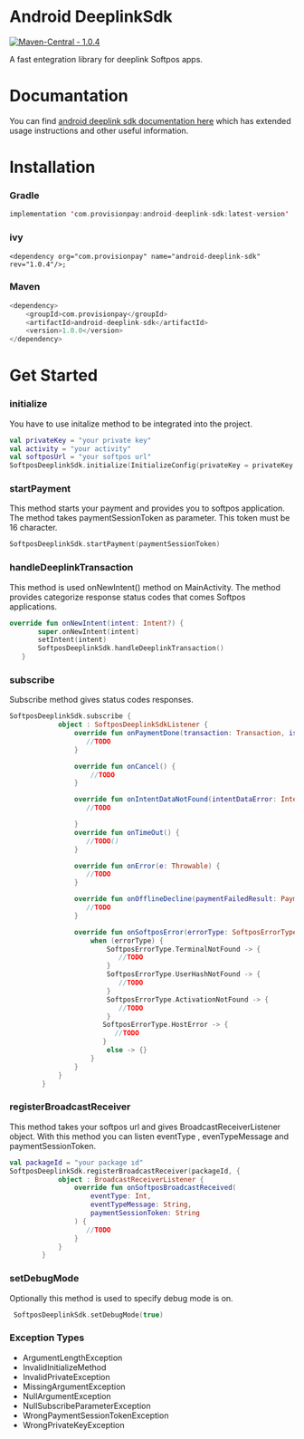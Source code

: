 [1]: https://en.wikipedia.org/wiki/Fox
# Android DeeplinkSdk
[![Maven-Central - 1.0.4](https://img.shields.io/badge/Maven--Central-1.0.1.0-2ea44f)](https://central.sonatype.com/artifact/com.provisionpay/android-deeplink-sdk/1.0.4)

A fast entegration library for deeplink Softpos apps.

# Documantation
You can find [android deeplink sdk documentation here][1] which has extended usage instructions and other useful information.

# Installation

### Gradle
``` kotlin
implementation 'com.provisionpay:android-deeplink-sdk:latest-version'
``` 
### ivy
``` ivy
<dependency org="com.provisionpay" name="android-deeplink-sdk" rev="1.0.4"/>;
```

### Maven
``` kotlin
<dependency>
    <groupId>com.provisionpay</groupId>
    <artifactId>android-deeplink-sdk</artifactId>
    <version>1.0.0</version>
</dependency>
```
# Get Started

### initialize
You have to use initalize method to be integrated into the project.
 ``` kotlin
val privateKey = "your private key" 
val activity = "your activity"
val softposUrl = "your softpos url"
SoftposDeeplinkSdk.initialize(InitializeConfig(privateKey = privateKey ,activity = activity ,softposUrl = softposUrl))
``` 

### startPayment
This method starts your payment and provides you to softpos application. The method takes paymentSessionToken as parameter. This token must be 16 character.
 ``` kotlin
 SoftposDeeplinkSdk.startPayment(paymentSessionToken)
 ``` 
 
 
### handleDeeplinkTransaction
This method is used onNewIntent() method on MainActivity. The method provides categorize response status codes that comes Softpos applications.
 ``` kotlin
 override fun onNewIntent(intent: Intent?) {
        super.onNewIntent(intent)
        setIntent(intent)
        SoftposDeeplinkSdk.handleDeeplinkTransaction()
    }
 ``` 

### subscribe
Subscribe method gives status codes responses.
``` kotlin
SoftposDeeplinkSdk.subscribe {
            object : SoftposDeeplinkSdkListener {
                override fun onPaymentDone(transaction: Transaction, isApproved: Boolean) {
                   //TODO
                }

                override fun onCancel() {
                    //TODO
                }

                override fun onIntentDataNotFound(intentDataError: IntentDataError) {
                   //TODO

                }
                override fun onTimeOut() {
                   //TODO()
                }

                override fun onError(e: Throwable) {
                   //TODO
                }

                override fun onOfflineDecline(paymentFailedResult: PaymentFailedResult?) {
                   //TODO
                }

                override fun onSoftposError(errorType: SoftposErrorType,description:String?) {
                    when (errorType) {
                        SoftposErrorType.TerminalNotFound -> {
                           //TODO
                        }
                        SoftposErrorType.UserHashNotFound -> {
                           //TODO
                        }
                        SoftposErrorType.ActivationNotFound -> {
                           //TODO
                        }
                       SoftposErrorType.HostError -> {
                          //TODO
                       }
                        else -> {}
                    }
                }
            }
        }
```
### registerBroadcastReceiver
This method takes your softpos url and gives BroadcastReceiverListener object. With this method you can listen eventType , evenTypeMessage and paymentSessionToken. 

``` kotlin
val packageId = "your package ıd"
SoftposDeeplinkSdk.registerBroadcastReceiver(packageId, {
            object : BroadcastReceiverListener {
                override fun onSoftposBroadcastReceived(
                    eventType: Int,
                    eventTypeMessage: String,
                    paymentSessionToken: String
                ) {
                   //TODO
                }
            }
        }
 ```       
 ### setDebugMode
Optionally this method is used to specify debug mode is on.
 ``` kotlin
  SoftposDeeplinkSdk.setDebugMode(true)
 ``` 
 ### Exception Types
 * ArgumentLengthException
 * InvalidInitializeMethod
 * InvalidPrivateException
 * MissingArgumentException
 * NullArgumentException
 * NullSubscribeParameterException
 * WrongPaymentSessionTokenException
 * WrongPrivateKeyException
